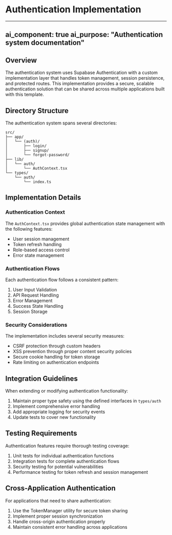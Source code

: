 # Authentication Implementation

---
ai_component: true
ai_purpose: "Authentication system documentation"
---

## Overview

The authentication system uses Supabase Authentication with a custom implementation layer that handles token management, session persistence, and protected routes. This implementation provides a secure, scalable authentication solution that can be shared across multiple applications built with this template.

## Directory Structure

The authentication system spans several directories:

```
src/
├── app/
│   └── (auth)/
│       ├── login/
│       ├── signup/
│       └── forgot-password/
├── lib/
│   └── auth/
│       └── AuthContext.tsx
└── types/
    └── auth/
        └── index.ts
```

## Implementation Details

### Authentication Context

The `AuthContext.tsx` provides global authentication state management with the following features:

- User session management
- Token refresh handling
- Role-based access control
- Error state management

### Authentication Flows

Each authentication flow follows a consistent pattern:

1. User Input Validation
2. API Request Handling
3. Error Management
4. Success State Handling
5. Session Storage

### Security Considerations

The implementation includes several security measures:

- CSRF protection through custom headers
- XSS prevention through proper content security policies
- Secure cookie handling for token storage
- Rate limiting on authentication endpoints

## Integration Guidelines

When extending or modifying authentication functionality:

1. Maintain proper type safety using the defined interfaces in `types/auth`
2. Implement comprehensive error handling
3. Add appropriate logging for security events
4. Update tests to cover new functionality

## Testing Requirements

Authentication features require thorough testing coverage:

1. Unit tests for individual authentication functions
2. Integration tests for complete authentication flows
3. Security testing for potential vulnerabilities
4. Performance testing for token refresh and session management

## Cross-Application Authentication

For applications that need to share authentication:

1. Use the TokenManager utility for secure token sharing
2. Implement proper session synchronization
3. Handle cross-origin authentication properly
4. Maintain consistent error handling across applications
